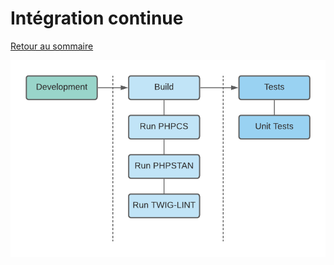 # Intégration continue

[Retour au sommaire](index.md)

[![Intégration continue](images/ci.png)](images/ci.png)